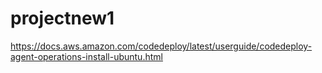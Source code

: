 # projectnew1

https://docs.aws.amazon.com/codedeploy/latest/userguide/codedeploy-agent-operations-install-ubuntu.html
